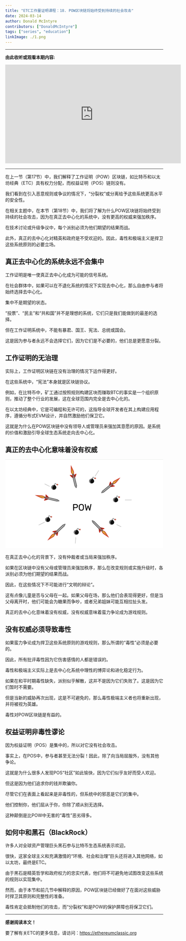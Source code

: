 ```yaml
---
title: "ETC工作量证明课程：18. POW区块链将始终受到持续的社会攻击"
date: 2024-03-14
author: Donald McIntyre
contributors: ["DonaldMcIntyre"]
tags: ["series", "education"]
linkImage: ./1.png
---
```


---
**由此收听或观看本期内容:**

<iframe width="560" height="315" src="https://www.youtube.com/embed/nPUiAJzR5q0" title="YouTube video player" frameborder="0" allow="accelerometer; autoplay; clipboard-write; encrypted-media; gyroscope; picture-in-picture; web-share" allowfullscreen></iframe>

---

在上一节（第17节）中，我们解释了工作证明（POW）区块链，如比特币和以太坊经典（ETC）具有权力分配，而权益证明（POS）链则没有。

我们看到在引入恶意规则或争议的情况下，“分裂权”或分离给予这些系统更高水平的安全性。

在相关主题中，在本节（第18节）中，我们将了解为什么POW区块链将始终受到持续的社会攻击，因为在真正去中心化的系统中，没有更高的权威来强加秩序。

在技术讨论或升级争议中，每个派别必须为他们期望的结果而战。

此外，真正的去中心化对精英和政府是不受欢迎的。因此，毒性和极端主义是捍卫这些系统原则的必要立场。

## 真正去中心化的系统永远不会集中

工作证明是唯一使真正去中心化成为可能的信号系统。

在社会群体中，如果可以在不退化系统的情况下实现去中心化，那么自由参与者将始终选择去中心化。

集中不是期望的状态。

“投票”、“民主”和“共和国”并不是理想的系统，它们只是我们能做到的最差的选择。

但在工作证明系统中，不能有暴君、国王、宪法、总统或国会。

这是因为参与者永远不会选择它们，因为它们是不必要的，他们总是更愿意分裂。

## 工作证明的无治理

实际上，工作证明区块链在没有治理的情况下运作得更好。

在这些系统中，“宪法”本身就是区块链协议。

例如，在比特币中，矿工通过按照规则构建区块而赚取BTC的事实是一个组织原则，推动了整个行业的发展，这在全球范围内完全是去中心化的。

在以太坊经典中，它是可编程和无许可的，这指导全球开发者在其上构建应用程序，遵循分布式EVM设计，并自然激励他们保卫它。

这就是为什么在POW区块链中没有领导人或管理员来强加其意愿的原因。是系统的价值和激励引导全球生态系统走向去中心化。

## 真正的去中心化意味着没有权威

![](./2.png)

在真正去中心化的背景下，没有仲裁者或当局来强加秩序。

如果在区块链中没有父母或管理员来强加秩序，那么在改变规则或实施升级时，各派别必须为他们期望的结果而战。

因此，在这些情况下不可能进行“文明的辩论”。

这有点像儿童是否与父母在一起。如果父母在场，那么他们会表现得更好，但是当父母离开时，他们可能会为糖果而争吵，或者兄弟姐妹可能互相拉扯头发。

真正的去中心化意味着没有权威，没有权威意味着蛮力争论成为游戏规则。

## 没有权威必须导致毒性

如果蛮力争论成为捍卫这些系统原则的游戏规则，那么所谓的“毒性”必须是必要的。

因此，所有批评毒性因为它伤害感情的人都是错误的。

毒性和极端主义实际上是去中心化系统中理性的博弈论和进化稳定行为。

如果在和平时期毒性缺失，派别似乎解散，这并不是因为它们失败了。这是因为它们暂时不需要。

但是当新的威胁再次出现，这是不可避免的，那么毒性极端主义者也将重新出现，并将被视为英雄。

毒性对POW区块链是有益的。

## 权益证明非毒性谬论

因为权益证明（POS）是集中的，所以对它没有社会攻击。

事实上，在POS中，参与者甚至无法分裂！因此，除了向当局屈服外，没有其他争论。

这就是为什么很多人发现POS“社区”如此愉快，因为它们似乎友好而受人欢迎。

但这是因为他们追求你的钱并欺骗你。

尽管它们在表面上看起来是非毒性的，但系统中的邪恶是它们的集中。

他们控制你，他们屈从于你，你除了顺从别无选择。

这种颠倒是比POW中无害的“毒性”恶劣得多。

## 如何中和黑石（BlackRock）

许多人对全球资产管理巨头黑石参与比特币生态系统表示欢迎。

很快，这家全球主义和充满激情的“环境、社会和治理”巨头还将进入其他网络，如以太坊，最终是ETC。

由于黑石是精英哲学和政府权力的忠实代表，他们将不可避免地试图改变这些系统的规则以实现集中。

然而，由于本节和前几节中解释的原因，POW区块链已经做好了在面对这些威胁时捍卫其原则和完整性的准备。

毒性肯定会抵制他们的攻击，而“分裂权”和是POW的保护屏障也将保卫它们。

---

**感谢阅读本文！**

要了解有关ETC的更多信息，请访问：https://ethereumclassic.org
